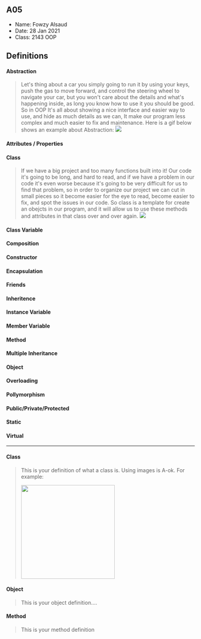 ## A05

- Name: Fowzy Alsaud
- Date: 28 Jan 2021
- Class: 2143 OOP

## Definitions

#### Abstraction
> Let's thing about a car you simply going to run it by using your keys, push the gas to move forward, and control the steering wheel to navigate your car, but you won't care about the details and what's happening inside, as long you know how to use it you should be good. So in OOP It's all about showing a nice interface and easier way to use, and hide as much details as we can, It make our program less complex and much easier to fix and maintenance. Here is a gif below shows an example about Abstraction: 
><img src="http://2.bp.blogspot.com/-ZD17G36n6PU/VgWQA5ztiUI/AAAAAAAAACw/cbcsFbjKHgs/s640/abstraction.gif">

#### Attributes / Properties
> 
#### Class
> If we have a big project and too many functions built into it! Our code it's going to be long, and hard to read, and if we have a problem in our code it's even worse because it's going to be very difficult for us to find that problem, so in order to organize our project we can cut in small pieces so it become easier for the eye to read, become easier to fix, and spot the issues in our code. So class is a template for create an obejcts in our program, and it will allow us to use these methods and attributes in that class over and over again.
><img src="https://javatutorial.net/wp-content/uploads/2014/11/class-object-featured-image.png">

#### Class Variable
>
#### Composition
>
#### Constructor
>
#### Encapsulation
>
#### Friends
>
#### Inheritence
>
#### Instance Variable
>
#### Member Variable
>
#### Method
>
#### Multiple Inheritance
>
#### Object
> 
#### Overloading
>
#### Pollymorphism
>
#### Public/Private/Protected
>
#### Static
>
#### Virtual
>

----------------------------------------------------------------------------------------------------------------------------
#### Class

> This is your definition of what a class is. Using images is A-ok. For example: 
>
><img src="https://ds055uzetaobb.cloudfront.net/image_optimizer/722c82aff075a14313be7fa7463f7fedad151a0a.png" width=250>


#### Object
> This is your object definition....

#### Method
> This is your method definition

